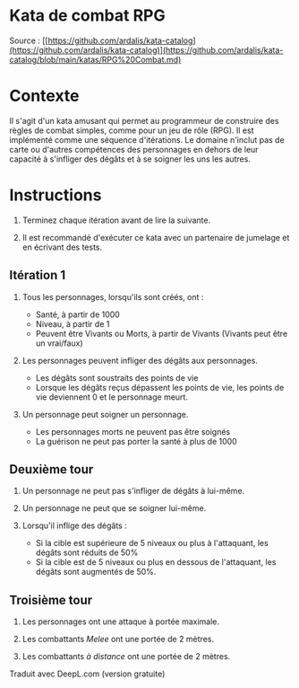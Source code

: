 Kata de combat RPG
================
Source : [[https://github.com/ardalis/kata-catalog](https://github.com/ardalis/kata-catalog)](https://github.com/ardalis/kata-catalog/blob/main/katas/RPG%20Combat.md)

# Contexte

Il s'agit d'un kata amusant qui permet au programmeur de construire des règles de combat simples, comme pour un jeu de rôle (RPG). Il est implémenté comme une séquence d'itérations. Le domaine n'inclut pas de carte ou d'autres compétences des personnages en dehors de leur capacité à s'infliger des dégâts et à se soigner les uns les autres.

# Instructions

1. Terminez chaque itération avant de lire la suivante.

1. Il est recommandé d'exécuter ce kata avec un partenaire de jumelage et en écrivant des tests.

## Itération 1 ##

1. Tous les personnages, lorsqu'ils sont créés, ont :
    - Santé, à partir de 1000
    - Niveau, à partir de 1
    - Peuvent être Vivants ou Morts, à partir de Vivants (Vivants peut être un vrai/faux)

1. Les personnages peuvent infliger des dégâts aux personnages.
    - Les dégâts sont soustraits des points de vie
    - Lorsque les dégâts reçus dépassent les points de vie, les points de vie deviennent 0 et le personnage meurt.

1. Un personnage peut soigner un personnage.
    - Les personnages morts ne peuvent pas être soignés
    - La guérison ne peut pas porter la santé à plus de 1000

## Deuxième tour

1. Un personnage ne peut pas s'infliger de dégâts à lui-même.

1. Un personnage ne peut que se soigner lui-même.

1. Lorsqu'il inflige des dégâts :
    - Si la cible est supérieure de 5 niveaux ou plus à l'attaquant, les dégâts sont réduits de 50%
    - Si la cible est de 5 niveaux ou plus en dessous de l'attaquant, les dégâts sont augmentés de 50%.

## Troisième tour

1. Les personnages ont une attaque à portée maximale.

1. Les combattants *Melee* ont une portée de 2 mètres.

1. Les combattants *à distance* ont une portée de 2 mètres.

Traduit avec DeepL.com (version gratuite)
